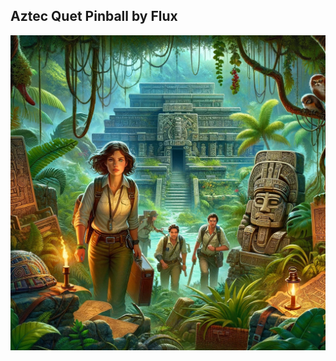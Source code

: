 ## Aztec Quet Pinball by Flux

![alt text](https://github.com/mpcarr/aztec-quest/blob/master/assets/aztec-quest-concept.webp)
